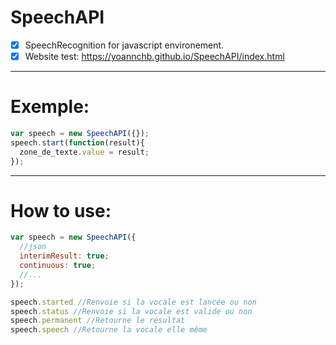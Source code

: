 # SpeechAPI

-[x] SpeechRecognition for javascript environement.
-[x] Website test: https://yoannchb.github.io/SpeechAPI/index.html

----------------------------------
# Exemple:
```js
var speech = new SpeechAPI({});
speech.start(function(result){
  zone_de_texte.value = result;
});
```
----------------------------------
# How to use:
```js
var speech = new SpeechAPI({
  //json
  interimResult: true;
  continuous: true;
  //...
});

speech.started //Renvoie si la vocale est lancée ou non
speech.status //Renvoie si la vocale est valide ou non
speech.permanent //Retourne le résultat
speech.speech //Retourne la vocale elle même
```

